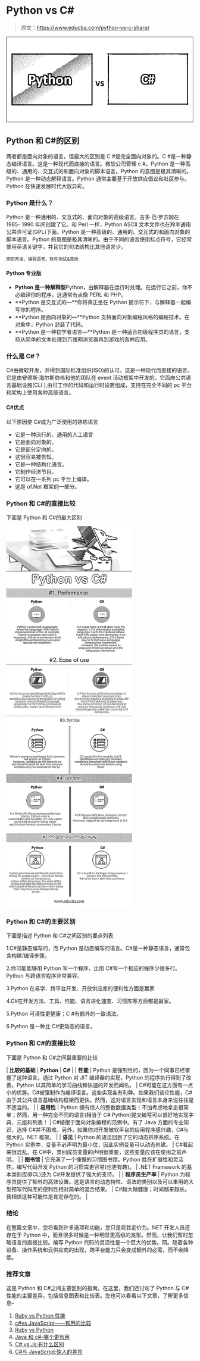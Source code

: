 # Python vs C#

> 原文：<https://www.educba.com/python-vs-c-sharp/>

![Python vs C#](img/09d1144c253228d85579fcef7aaa25cf.png)



## Python 和 C#的区别

两者都是面向对象的语言，但最大的区别是 C #是完全面向对象的。C #是一种静态编译语言。这是一种现代而直接的语言。微软公司管理 c #。Python 是一种高级的、通用的、交互式的和面向对象的脚本语言。Python 的意图是极其清晰的。Python 是一种动态解释语言。Python 通常主要基于开放供应倡议和社区参与。Python 在快速发展时代大放异彩。

### Python 是什么？

Python 是一种通用的、交互式的、面向对象的高级语言。吉多·范·罗苏姆在 1985- 1990 年间创建了它。和 Perl 一样，Python ASCII 文本文件也在羚羊通用公共许可证(GPL)下面。Python 是一种高级的、通用的、交互式的和面向对象的脚本语言。Python 的意图是极其清晰的。由于不同的语言使用标点符号，它经常使用英语关键字，并且它的句法结构比其他语言少。

<small>网页开发、编程语言、软件测试&其他</small>

#### Python 专业版

*   **Python 是一种解释型**Python，由解释器在运行时处理。在运行它之前，你不必编译你的程序。这通常有点像 PERL 和 PHP。
*   **Python 是交互式的—**你将真正坐在 Python 提示符下，与解释器一起编写你的程序。
*   **Python 是面向对象的—**Python 支持面向对象编程风格的编程技术。在对象中，Python 封装了代码。
*   **Python 是一种初学者语言—**Python 是一种适合初级程序员的语言，支持从简单的文本处理到万维网浏览器再到游戏的各种应用。

### 什么是 C#？

C#由微软开发，并得到国际标准组织(ISO)的认可。这是一种现代而直接的语言。它是由安德斯·海尔斯伯格和他的团队在 event 活动框架中开发的。它面向公共语言基础设施(CLI ),由可工作的代码和运行时设置组成，支持在完全不同的 pc 平台和架构上使用各种高级语言。

#### C#优点

以下原因使 C#成为广泛使用的熟练语言

*   它是一种流行的、通用的人工语言
*   它是面向对象的。
*   它是部分定向的。
*   这很容易被告知。
*   它是一种结构化语言。
*   它制作经济节目。
*   它可以在一系列 pc 平台上编译。
*   这是 of.Net 框架的一部分。

### Python 和 C#的直接比较

下面是 Python 和 C#的最大区别

![Python vs C# Infographics](img/f9338b694d2de3e9845bed5d70d467a8.png)



### Python 和 C#的主要区别

下面是描述 Python 和 C#之间区别的要点列表

1.C#是静态编写的，而 Python 是动态编写的语言。C#是一种静态语言，通常包含构建/编译步骤。

2.你可能能够用 Python 写一个程序，比用 C#写一个相应的程序少很多行。Python 与跨语言程序非常兼容。

3.Python 在易学、跨平台开发、开放供应库的便利性方面是赢家

4.C#在开发方法、工具、性能、语言进化速度、习惯库等方面都是赢家。

5.Python 可读性更健康；C #有额外的一致语法。

6.Python 是一种比 C#更动态的语言。

### Python 和 C#的直接比较

下面是 Python 和 C#之间最重要的比较

| **比较的基础** | **Python** | **C#** |
| **性能** | Python 是强制性的，因为一个同事已经掌握了这种语言。通过 Python 对 JIT 编译器的实现，Python 的程序执行得到了改善。Python 以其简单的学习曲线和快速的开发而闻名。 | C#可能在这方面有一点小的优势。C#被强制作为编译语言。这些实现各有利弊。如果我们谈论性能，C#由于其公共语言基础结构框架而更快。然而，这对语言实现和语言本身来说往往是不适当的。 |
| **易用性** | Python 拥有惊人的整数数据类型！不加考虑地拿走很简单；然而，用一种完全不同的语言(相当于 C# Python)提交编写可以很好地实现字典、元组和列表！ | C#植根于面向对象编程的范例中。有了 Java 方面的专业知识，选择 C#并不困难。另外，如果你对开发微软平台的应用程序感兴趣，C#与强大的。NET 框架。 |
| **语法** | Python 的语法回到了它的动态排序系统。在 Python 实例中，变量不必声明为最小位，因此实例变量可以动态创建。 | C#看起来很混乱。在 C#中，类别成员变量的声明很重要，这些变量应该在使用之前声明。 |
| **图书馆** | 它充满了一个慷慨的习惯图书馆。Python 胜在扩展性和灵活性。编写代码开发 Python 的习惯库更容易(也更有趣)。 | .NET Framework 的基本类别库(BCL)还为 C#开发提供了强大的支持。 |
| **程序员生产率** | Python 为程序员提供了额外的高效设置。这是语言的动态特性、语法的类别以及可以重用的大型预写代码库的便利性相对简单的混合结果。 | C#越大越健康；时间越来越长。我相信这种可能性是肯定存在的。 |

### 结论

在整篇文章中，您将看到许多选项和功能，您只是将其定价为。NET 开发人员还存在于 Python 中，而且很多时候是一种明显更高级的类型。然而，让我们暂时忽略语言的直接比较。编写 Python 代码的灵活性是一个巨大的优势。网。随着各种设备、操作系统和云供应商的出现，跨平台能力只会变成额外的必需，而不会降低。

### 推荐文章

这是 Python 和 C#之间主要区别的指南。在这里，我们还讨论了 Python 与 C#性能的主要差异，包括信息图表和比较表。您也可以看看以下文章，了解更多信息–

1.  [Ruby vs Python 性能](https://www.educba.com/ruby-vs-python-performance/)
2.  [c#](https://www.educba.com/c-sharp-vs-javascript/)[vs JavaScript——有用的比较](https://www.educba.com/c-sharp-vs-javascript/)
3.  [Ruby](https://www.educba.com/python-vs-ruby/) [vs Python](https://www.educba.com/python-vs-ruby/)
4.  [Java 和 c#-哪个更有用](https://www.educba.com/java-vs-c-sharp/)
5.  [C# vs Js:有什么区别](https://www.educba.com/c-sharp-vs-js/)
6.  [C#与 JavaScript:惊人的差异](https://www.educba.com/c-sharp-vs-javascript/)





